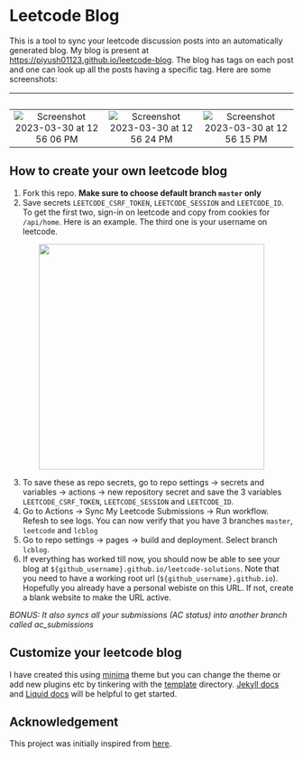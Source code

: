 # Leetcode Blog
This is a tool to sync your leetcode discussion posts into an automatically generated blog. My blog is present at https://piyush01123.github.io/leetcode-blog. The blog has tags on each post and one can look up all the posts having a specific tag. Here are some screenshots:


<!--
&nbsp;             |  &nbsp;
:-------------------------:|:-------------------------:
![](https://user-images.githubusercontent.com/19518507/221756743-eb4b608a-1fdd-4f5a-ba5b-d36bcf1e31a5.png)  |  ![](https://user-images.githubusercontent.com/19518507/221755658-54cb99d2-1679-40df-bb57-f593ed7e249a.png)
-->

&nbsp;             |  &nbsp;             |  &nbsp;
:-------------------------:|:-------------------------:|:-------------------------:
![Screenshot 2023-03-30 at 12 56 06 PM](https://user-images.githubusercontent.com/19518507/228761341-6cb9ba91-6331-4828-bcb1-6f0207d1b759.png) | ![Screenshot 2023-03-30 at 12 56 24 PM](https://user-images.githubusercontent.com/19518507/228761387-b013c7f2-258f-4dfe-8c97-da6390d03ec6.png) | ![Screenshot 2023-03-30 at 12 56 15 PM](https://user-images.githubusercontent.com/19518507/228761398-7fbd0627-3f22-4033-8791-71c0b0779190.png)


## How to create your own leetcode blog
1. Fork this repo. **Make sure to choose default branch `master` only**
2. Save secrets `LEETCODE_CSRF_TOKEN`, `LEETCODE_SESSION` and `LEETCODE_ID`. To get the first two, sign-in on leetcode and copy from cookies for `/api/home`. Here is an example. The third one is your username on leetcode.
<p align="center">
<img src="https://user-images.githubusercontent.com/19518507/219264006-bc0fe23f-ccf0-4c24-9519-1ce3754b8ed4.png" height="400">
</p>

3. To save these as repo secrets, go to repo settings -> secrets and variables -> actions -> new repository secret and save the 3 variables `LEETCODE_CSRF_TOKEN`, `LEETCODE_SESSION` and `LEETCODE_ID`.
4. Go to Actions -> Sync My Leetcode Submissions -> Run workflow. Refesh to see logs. You can now verify that you have 3 branches `master`, `leetcode` and `lcblog`
5. Go to repo settings -> pages -> build and deployment. Select branch `lcblog`.
6. If everything has worked till now, you should now be able to see your blog at `${github_username}.github.io/leetcode-solutions`. Note that you need to have a working root url (`${github_username}.github.io`). Hopefully you already have a personal webiste on this URL. If not, create a blank website to make the URL active.

*BONUS: It also syncs all your submissions (AC status) into another branch called ac_submissions*

## Customize your leetcode blog
I have created this using [minima](https://github.com/jekyll/minima) theme but you can change the theme or add new plugins etc by tinkering with the [template](/template/) directory. [Jekyll docs](https://jekyllrb.com/docs/) and [Liquid docs](https://shopify.github.io/liquid/) will be helpful to get started.

## Acknowledgement
This project was initially inspired from [here](https://github.com/joshcai/leetcode-sync).
